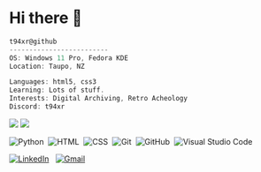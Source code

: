 # Hi there 👋

```csharp
t94xr@github
-------------------------
OS: Windows 11 Pro, Fedora KDE
Location: Taupo, NZ

Languages: html5, css3
Learning: Lots of stuff.
Interests: Digital Archiving, Retro Acheology
Discord: t94xr
```
![](https://github-readme-stats.vercel.app/api?username=t94xr) ![](https://github-readme-streak-stats.herokuapp.com/?user=t94xr)

![Python](https://img.shields.io/badge/-Python-05122A?style=flat&logo=python)&nbsp;
![HTML](https://img.shields.io/badge/-HTML-05122A?style=flat&logo=HTML5)&nbsp;
![CSS](https://img.shields.io/badge/-CSS-05122A?style=flat&logo=CSS3&logoColor=1572B6)&nbsp;
![Git](https://img.shields.io/badge/-Git-05122A?style=flat&logo=git)&nbsp;
![GitHub](https://img.shields.io/badge/-GitHub-05122A?style=flat&logo=github)&nbsp;
![Visual Studio Code](https://img.shields.io/badge/-Visual%20Studio%20Code-05122A?style=flat&logo=visual-studio-code&logoColor=007ACC)&nbsp;

<a href="https://www.linkedin.com/in/cameron-walker-nz/"><img alt="LinkedIn" src="https://img.shields.io/badge/linkedin%20-%230077B5.svg?&style=flat&logo=linkedin&logoColor=white"/></a> &nbsp;
<a href="mailto:me@cameronwalker.nz"><img alt="Gmail" src="https://img.shields.io/badge/Gmail-D14836?style=flat&logo=gmail&logoColor=white" /></a> &nbsp;




